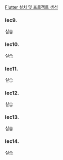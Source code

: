 [Flutter 설치 및 프로젝트 생성](https://velog.io/@jiyeah3108/Flutter-%EC%84%A4%EC%B9%98-%EB%B0%8F-%ED%94%84%EB%A1%9C%EC%A0%9D%ED%8A%B8-%EC%83%9D%EC%84%B1)

### lec9.

실습

### lec10.

실습

### lec11.

실습

### lec12.
실습

### lec13.
실습

### lec14.
실습
